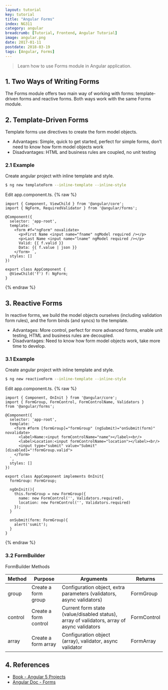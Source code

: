 ```yaml
---
layout: tutorial
key: tutorial
title: "Angular Forms"
index: NG311
category: angular
breadcrumb: [Tutorial, Frontend, Angular Tutorial]
image: angular.png
date: 2017-01-11
postdate: 2018-03-19
tags: [Angular, Forms]
---
```


> Learn how to use Forms module in Angular application.

## 1. Two Ways of Writing Forms
The Forms module offers two main way of working with forms: template-driven forms and reactive forms. Both ways work with the same Forms module.

## 2. Template-Driven Forms
Template forms use directives to create the form model objects.
* Advantages: Simple, quick to get started, perfect for simple forms, don’t need to know how form model objects work
* Disadvantages: HTML and business rules are coupled, no unit testing

### 2.1 Example
Create angular project with inline template and style.
```sh
$ ng new templateForm --inline-template --inline-style
```
Edit app.component.ts.
{% raw %}
```raw
import { Component, ViewChild } from '@angular/core';
import { NgForm, RequiredValidator } from '@angular/forms';

@Component({
  selector: 'app-root',
  template: `
    <form #f="ngForm" novalidate>
      <p>First Name <input name="fname" ngModel required /></p>
      <p>Last Name <input name="lname" ngModel required /></p>
      Valid: {{ f.valid }}
      Data: {{ f.value | json }}
    </form> `,
  styles: []
})

export class AppComponent {
  @ViewChild('f') f: NgForm;
}
```
{% endraw %}

## 3. Reactive Forms
In reactive forms, we build the model objects ourselves (including validation form rules), and the form binds (and syncs) to the template.
* Advantages: More control, perfect for more advanced forms, enable unit testing, HTML and business rules are decoupled.
* Disadvantages: Need to know how form model objects work, take more time to develop.

### 3.1 Example
Create angular project with inline template and style.
```sh
$ ng new reactiveForm --inline-template --inline-style
```
Edit app.component.ts.
{% raw %}
```raw
import { Component, OnInit } from '@angular/core';
import { FormGroup, FormControl, FormControlName, Validators }
from '@angular/forms';

@Component({
  selector: 'app-root',
  template: `
    <form #form [formGroup]="formGroup" (ngSubmit)="onSubmit(form)" novalidate>
      <label>Name:<input formControlName="name"></label><br/>
      <label>Location:<input formControlName="location"></label><br/>
      <input type="submit" value="Submit" [disabled]="!formGroup.valid">
    </form>
  `,
  styles: []
})

export class AppComponent implements OnInit{
  formGroup: FormGroup;

  ngOnInit(){
    this.formGroup = new FormGroup({
      name: new FormControl('', Validators.required),
      location: new FormControl('', Validators.required)
    });
  }

  onSubmit(form: FormGroup){
    alert('sumit');
  }
}
```
{% endraw %}

### 3.2 FormBuilder
FormBuilder Methods

 Method    | Purpose               | Arguments  | Returns
-----------|-----------------------|------------|--------------------------------------------------------
group      | Create a form group   | Configuration object, extra parameters (validators, async validators) | FormGroup
control    | Create a form control | Current form state (value/disabled status), array of validators, array of async validators | FormControl
array      | Create a form array   | Configuration object (array), validator, async validator | FormArray

## 4. References
* [Book - Angular 5 Projects](https://www.amazon.com/Angular-Projects-Learn-Single-Applications/dp/148423278X)
* [Angular Doc - Forms](https://angular.io/guide/forms)
